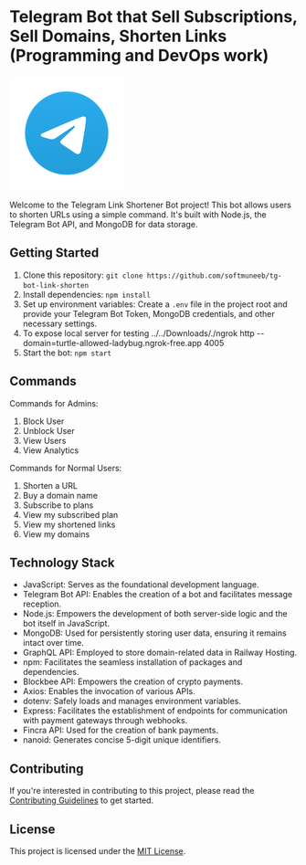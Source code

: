 # Telegram Bot that Sell Subscriptions, Sell Domains, Shorten Links (Programming and DevOps work)

![Telegram Link Shortener Bot](notes/bot.png)

Welcome to the Telegram Link Shortener Bot project! This bot allows users to shorten URLs using a simple command. It's built with Node.js, the Telegram Bot API, and MongoDB for data storage.

## Getting Started

1. Clone this repository: `git clone https://github.com/softmuneeb/tg-bot-link-shorten`
2. Install dependencies: `npm install`
3. Set up environment variables: Create a `.env` file in the project root and provide your Telegram Bot Token, MongoDB credentials, and other necessary settings.
4. To expose local server for testing ../../Downloads/./ngrok http --domain=turtle-allowed-ladybug.ngrok-free.app 4005
5. Start the bot: `npm start`


## Commands

Commands for Admins:
1. Block User
2. Unblock User
3. View Users
4. View Analytics

Commands for Normal Users:
1. Shorten a URL
2. Buy a domain name
3. Subscribe to plans
4. View my subscribed plan
5. View my shortened links
6. View my domains

## Technology Stack

- JavaScript: Serves as the foundational development language.
- Telegram Bot API: Enables the creation of a bot and facilitates message reception.
- Node.js: Empowers the development of both server-side logic and the bot itself in JavaScript.
- MongoDB: Used for persistently storing user data, ensuring it remains intact over time.
- GraphQL API: Employed to store domain-related data in Railway Hosting.
- npm: Facilitates the seamless installation of packages and dependencies.
- Blockbee API: Empowers the creation of crypto payments.
- Axios: Enables the invocation of various APIs.
- dotenv: Safely loads and manages environment variables.
- Express: Facilitates the establishment of endpoints for communication with payment gateways through webhooks.
- Fincra API: Used for the creation of bank payments.
- nanoid: Generates concise 5-digit unique identifiers.

## Contributing

If you're interested in contributing to this project, please read the [Contributing Guidelines](CONTRIBUTING.md) to get started.

## License

This project is licensed under the [MIT License](LICENSE).

